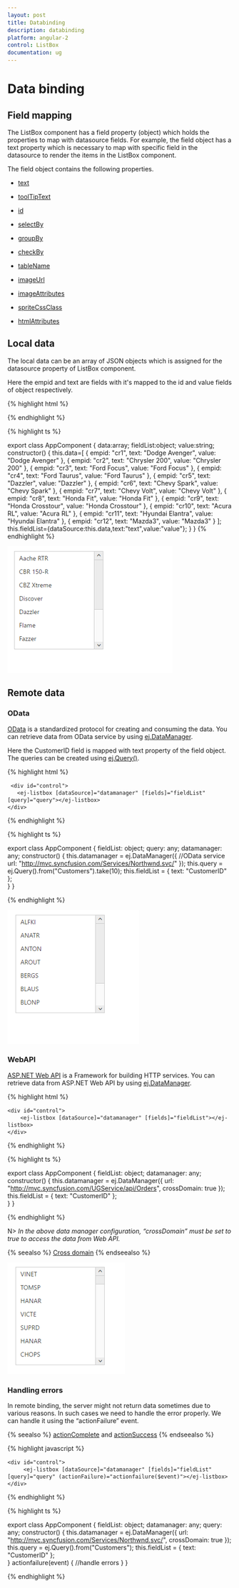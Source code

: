 ```yaml
---
layout: post
title: Databinding
description: databinding
platform: angular-2
control: ListBox
documentation: ug
---
```


# Data binding

## Field mapping

The ListBox component has a field property (object) which holds the properties to map with datasource fields. For example, the field object has a text property which is necessary to map with specific field in the datasource to render the items in the ListBox component.

The field object contains the following properties.

* [text](http://help.syncfusion.com/js/api/ejlistbox#members:fields)

* [toolTipText](http://helpjs.syncfusion.com/js/api/ejlistbox#members:fields)

* [id](http://help.syncfusion.com/js/api/ejlistbox#members:fields)

* [selectBy](http://help.syncfusion.com/js/api/ejlistbox#members:fields)

* [groupBy](http://help.syncfusion.com/js/api/ejlistbox#members:fields)

* [checkBy](http://help.syncfusion.com/js/api/ejlistbox#members:fields)

* [tableName](http://help.syncfusion.com/js/api/ejlistbox#members:fields)

* [imageUrl](http://help.syncfusion.com/js/api/ejlistbox#members:fields)

* [imageAttributes](http://help.syncfusion.com/js/api/ejlistbox#members:fields)

* [spriteCssClass](http://help.syncfusion.com/js/api/ejlistbox#members:fields)

* [htmlAttributes](http://help.syncfusion.com/js/api/ejlistbox#members:fields)

## Local data

The local data can be an array of JSON objects which is assigned for the datasource property of ListBox component.

Here the empid and text are fields with it's mapped to the id and value fields of object respectively.

{% highlight html %}

   <div id="control">
       <ej-listbox [dataSource]="data" [fields]="fieldList"></ej-listbox>
    </div>

{% endhighlight %}

{% highlight ts %}

export class AppComponent {
    data:array;
    fieldList:object;
    value:string;
    constructor() {
    this.data=[
        { empid: "cr1", text: "Dodge Avenger", value: "Dodge Avenger" },
        { empid: "cr2", text: "Chrysler 200", value: "Chrysler 200" },
        { empid: "cr3", text: "Ford Focus", value: "Ford Focus" },
        { empid: "cr4", text: "Ford Taurus", value: "Ford Taurus" },
        { empid: "cr5", text: "Dazzler", value: "Dazzler" },
        { empid: "cr6", text: "Chevy Spark", value: "Chevy Spark" },
        { empid: "cr7", text: "Chevy Volt", value: "Chevy Volt" },
        { empid: "cr8", text: "Honda Fit", value: "Honda Fit" },
        { empid: "cr9", text: "Honda Crosstour", value: "Honda Crosstour" },
        { empid: "cr10", text: "Acura RL", value: "Acura RL" },
        { empid: "cr11", text: "Hyundai Elantra", value: "Hyundai Elantra" },
        { empid: "cr12", text: "Mazda3", value: "Mazda3" }
    ];
    this.fieldList={dataSource:this.data,text:"text",value:"value"};
    }
}
{% endhighlight %}

![FieldSetting Listbox](Databinding_images\Databinding_img1.png)

## Remote data

### OData

[OData](http://helpjs.syncfusion.com/js/datamanager/data-binding) is a standardized protocol for creating and consuming the data. You can retrieve data from OData service by using [ej.DataManager](http://helpjs.syncfusion.com/js/datamanager/getting-started).

Here the CustomerID field is mapped with text property of the field object. The queries can be created using [ej.Query()](http://helpjs.syncfusion.com/js/datamanager/query).

{% highlight html %}

     <div id="control">
       <ej-listbox [dataSource]="datamanager" [fields]="fieldList" [query]="query"></ej-listbox>
    </div>   

{% endhighlight %}

{% highlight ts %}

export class AppComponent {
    fieldList: object;
    query: any;
    datamanager: any;
    constructor() {
        this.datamanager = ej.DataManager({
            //OData service
            url: "http://mvc.syncfusion.com/Services/Northwnd.svc/"
        });
        this.query = ej.Query().from("Customers").take(10);
        this.fieldList = { text: "CustomerID" };       
    }
}

{% endhighlight %}

![Alt text](Databinding_images\Databinding_img2.png)

### WebAPI

[ASP.NET Web API](https://msdn.microsoft.com/en-us/library/hh833994%28v=vs.108%29.aspx) is a Framework for building HTTP services. You can retrieve data from ASP.NET Web API by using [ej.DataManager](http://helpjs.syncfusion.com/js/datamanager/getting-started).

{% highlight html %}

    <div id="control">
        <ej-listbox [dataSource]="datamanager" [fields]="fieldList"></ej-listbox>
    </div>   

{% endhighlight %}

{% highlight ts %}

 export class AppComponent {
    fieldList: object;
    datamanager: any;
    constructor() {
        this.datamanager = ej.DataManager({
            url: "http://mvc.syncfusion.com/UGService/api/Orders",
            crossDomain: true
        });
        this.fieldList = { text: "CustomerID" };       
    }
}

{% endhighlight %}

N> _In the above data manager configuration, “crossDomain” must be set to true to access the data from Web API._

 {% seealso %} [Cross domain](http://help.syncfusion.com/js/grid/data-binding) {% endseealso %}

![Alt text](Databinding_images\Databinding_img3.png)

### Handling errors

 In remote binding, the server might not return data sometimes due to various reasons. In such cases we need to handle the error properly. We can handle it using the “actionFailure” event. 

{% seealso %} [actionComplete](http://help.syncfusion.com/js/api/ejlistbox#events:actioncomplete) and [actionSuccess](http://help.syncfusion.com/js/api/ejlistbox#events:actionsuccess) {% endseealso %}

{% highlight javascript %}

    <div id="control">
         <ej-listbox [dataSource]="datamanager" [fields]="fieldList" [query]="query" (actionFailure)="actionfailure($event)"></ej-listbox>   
    </div>

{% endhighlight %}

{% highlight ts %}

export class AppComponent {
    fieldList: object;
    datamanager: any;
    query: any;
    constructor() {
        this.datamanager = ej.DataManager({
            url: "http://mvc.syncfusion.com/Services/Northwnd.svc/",
            crossDomain: true
        });
        this.query = ej.Query().from("Customers");
        this.fieldList = { text: "CustomerID" };       
    }
    actionfailure(event) {
         //handle errors
    }
}

{% endhighlight %}












